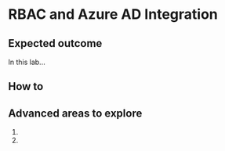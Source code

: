 # RBAC and Azure AD Integration

## Expected outcome

In this lab...

## How to

## Advanced areas to explore

1. 
2. 
